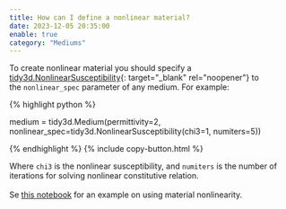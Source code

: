 ```yaml
---
title: How can I define a nonlinear material?
date: 2023-12-05 20:35:00
enable: true
category: "Mediums"
---
```

To create nonlinear material you should specify a [tidy3d.NonlinearSusceptibility](https://docs.flexcompute.com/projects/tidy3d/en/latest/_autosummary/tidy3d.NonlinearSusceptibility.html#tidy3d.NonlinearSusceptibility){: target="_blank" rel="noopener"}&nbsp;to the&nbsp;`nonlinear_spec`&nbsp;parameter of any medium. For example:

<div markdown class="code-snippet">{% highlight python %}

medium = tidy3d.Medium(permittivity=2, nonlinear_spec=tidy3d.NonlinearSusceptibility(chi3=1, numiters=5))

{% endhighlight %}
{% include copy-button.html %}</div>

<div><div>Where <code>chi3</code> is the nonlinear susceptibility, and <code>numiters</code> is the number of iterations for solving nonlinear constitutive relation.</div><div> </div><div>Se <a href="https://www.flexcompute.com/tidy3d/examples/notebooks/BistablePCCavity/">this notebook</a> for an example on using material nonlinearity.</div></div>
